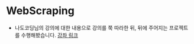 # WebScraping

* 나도코딩님의 강의에 대한 내용으로 강의를 쭉 따라한 뒤, 뒤에 주어지는 프로젝트를 수행해봤습니다.
[강좌 링크]("https://www.youtube.com/watch?v=yQ20jZwDjTE&list=PLMsa_0kAjjrd8hYYCwbAuDsXZmHpqHvlV&index=4")
